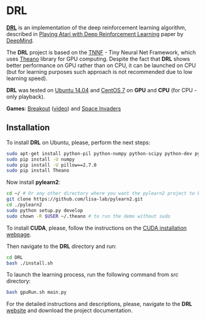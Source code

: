 # DRL

**[DRL](http://drlearner.org/)** is an implementation of the deep
reinforcement learning algorithm, described in [Playing Atari with Deep
Reinforcement Learning](http://www.cs.toronto.edu/~vmnih/docs/dqn.pdf) paper
by [DeepMind](http://deepmind.com/).

The **DRL** project is based on the [TNNF](http://tnnf.readthedocs.org/en/latest/) - Tiny Neural Net Framework, which uses [Theano](https://github.com/Theano/Theano) library for GPU computing.
Despite the fact that **DRL** shows better performance on GPU rather than on CPU,
it can be launched on CPU (but for learning purposes such approach is not recommended
due to low learning speed).

**DRL** was tested on [Ubuntu 14.04](http://www.ubuntu.com/) and
[CentOS 7](http://www.centos.org/) on **GPU** and **CPU** (for CPU - only playback).

**Games**: [Breakout](https://en.wikipedia.org/wiki/Breakout_(video_game))
([video](http://youtu.be/T58HkwX-OuI)) and
[Space Invaders](https://en.wikipedia.org/wiki/Space_Invaders)

## Installation
To install **DRL** on Ubuntu, please, perform the next steps:
```bash
sudo apt-get install python-pil python-numpy python-scipy python-dev python-pip python-nose g++ libopenblas-dev git libsdl1.2-dev libsdl-image1.2-dev libsdl-gfx1.2-dev python-matplotlib libyaml-dev
sudo pip install -U numpy
sudo pip install -U pillow==2.7.0
sudo pip install Theano
```

Now install **pylearn2**:
```bash
cd ~/ # Or any other directory where you want the pylearn2 project to be stored
git clone https://github.com/lisa-lab/pylearn2.git
cd ./pylearn2
sudo python setup.py develop
sudo chown -R $USER ~/.theano # to run the demo without sudo
```

To install **CUDA**, please, follow the instructions on the
[CUDA installation webpage](http://docs.nvidia.com/cuda/cuda-getting-started-guide-for-linux/index.html).

Then navigate to the **DRL** directory and run:
```bash
cd DRL
bash ./install.sh
```

To launch the learning process, run the following command from *src* directory:
```bash
bash gpuRun.sh main.py
```

For the detailed instructions and descriptions, please, navigate to the **DRL**
[website](http://drlearner.org/) and download the project documentation.
